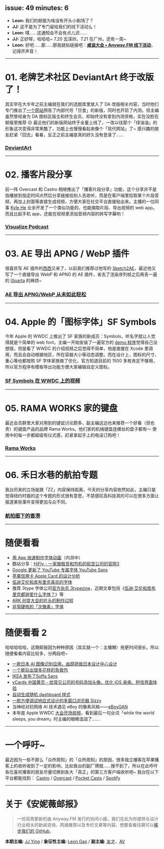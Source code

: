 issue: 49
minutes: 6
---

- **Leon:** 我们的邮报为啥没有开头小剧场了？
- **JJ:** 这不是为了专门留给我们的线下活动么！
- **Leon:** 噗……这通知会不会有点儿迟……
- **JJ:** 正好呀，哈哈哈~ 7.20 去深圳，7.21 在广州，还有一周~
- **Leon:** 好吧……那……那我就贴链接吧：[**咸谈大会 • Anyway.FM 线下活动**](https://anyway.fm/meetup-2019-guangdong/)，记得开声音！

---

# 01. 老牌艺术社区 DeviantArt 终于改版了！
其实早在大半年之前主编就在我们的选题库里放入了 DA 改版相关内容，当时他们专门推出了[一个网站](https://www.deviantarteclipse.com/)预告了内部代号「日食」的新版，同时也开启了内测。但主编虽然曾经身为 DA 图标区版主和终生会员，却始终没有拿到内测资格，实在没脸在邮报里推荐 😣 最近他们的新版网站终于全量上线了，一改以往那个「绿油油」的形象这次变得非常黑酷了，功能上也慢慢看起来像个「现代网站」了~ 感兴趣的朋友赶紧「回去」看看，反正之前主编是真的好久没有登录了……
### [DeviantArt](https://www.deviantart.com/)

---

# 02. 播客片段分享
前一阵 Overcast 和 Castro 相继推出了「播客片段分享」功能，这个分享并不是指播放到指定时间点然后分享链接给别人去收听，而是在客户端里拾取某个片段音频，再加上封面等直接生成视频，方便大家在社交平台直接贴出来。主播的一位同事 [Kyle He](https://kylehe.me/#/) 业余开发了一个类似功能的、也能摘取片段、导出视频的 web app。而且比起手机 app，还能在视频里添加音频内容的转写字幕哟！
### [Visualize Podcast](https://visualize.kylehe.me/)

---

# 03. AE 导出 APNG / WebP 插件
很喜欢写 AE 插件的[西西](https://www.zhihu.com/people/bigxixi/)又来了，以前我们推荐过他写的 [Sketch2AE](https://github.com/Anyway-Design/Anyway.Post/blob/534a686a14125c4cd84c1decca982e8b1dea6585/Posts/Markdown/%2313.md#sketch2ae)，最近他又写了一个直接导出 WebP 和 APNG 的 AE 插件，省去了渲染序列帧之后再丢一遍的 [iSparta](http://isparta.github.io/) 的麻烦~ 
### [AE 导出 APNG/WebP 从未如此轻松](https://zhuanlan.zhihu.com/p/72637097)

---

# 04. Apple 的「图标字体」SF Symbols
今年 Apple 的 WWDC 上推出了 SF 家族的新成员：Symbols，听名字就让人觉得就是个简单的 web font，主编一开始安装了一遍官方的 [demo 程序](https://developer.apple.com/design/)觉得自己没想错，但是看了 WWDC 的介绍视频之后觉得不简单，他是直接在 Xcode 里调用，而且会自动根据地区、所在容器大小等动态调整。而在设计上，图标的尺寸、重心等也都按照 SF 字体家族做了优化，官方知道目前的 1500 多枚肯定不够用，所以官方程序有模板导出功能方便大家编辑自定义图标。
### [SF Symbols 在 WWDC 上的视频](https://developer.apple.com/videos/play/wwdc2019/206/)

---

# 05. RAMA WORKS 家的键盘
最近会员群里大家对用到的键鼠讨论颇多，副主编这边也来推荐一个好看（但也贵）的键盘产品的品牌 Rama Works。他们家的机械键盘连螺丝的盘子都有～ 使用中的每一步都超级有仪式感，赶紧拿起手上的电话订购吧！
### [Rama Works](https://ramaworks.store/)

---

# 06. 禾日水巷的航拍专题
我台历来的立场是跟「ZZ」内容保持距离，今天的分享内容依然如此，主编只是觉得纽约时报的这个专题的形式很有意思，不禁感叹高科技真的可以在很多方面让报道某些事件变得更加与众不同。
### [航拍图下的香港](https://www.nytimes.com/zh-hans/interactive/2019/06/21/world/asia/hong-kong-protest-size.html)

---

# 随便看看
* [用 App 快速制作字体动画](https://typeloop.app/)（内测中）
* 酷站分享：[HiFly - 一家做租赁和包机的航空公司的官网3](https://www.hifly.aero/)
* [Google 更新了 YouTube 专属字体 YouTube Sans](https://twitter.com/st8rmi/status/1137672494058496005)
* [苹果信用卡 Apple Card 的设计分析](https://36kr.com/p/5191847)
* [伍迪艾伦和库布里克喜欢的字体](https://mp.weixin.qq.com/s/TDd2nqDE8FUXZNaWxGhH6g)
* 推荐 3type 字体公司[官方杂志 3typezine](https://3type.cn/3typezine/index.html)，近期文章包括《[伍迪·艾伦和库布里克都钟爱什么字体？](https://3type.cn/3typezine/typeslips/03.html)》等
* [ARK 创变大会的片头的制作过程](https://mp.weixin.qq.com/s/6ZAu87O7NlSfB-92e2cdbQ)
* [非常硬核的「次像素」字体](https://github.com/graphitemaster/breaking_the_physical_limits_of_fonts)

---

# 随便看看 2
哈哈哈哈哈，这期邮报因为种种原因（其实就一个：主播懒）拖更时间很长，所以随便看看内容比较多，分两段吧~

* [一款日本 AI 图像识别应用，由原研哉日本设计中心设计](https://lens.linne.ai/en/)
* [一个能玩出很多花样的急救包](https://www.getwelly.com/)
* [IKEA 发布了Soffa Sans](https://www.ikea.com/gb/en/planners/design-your-own-sofa-pube4af8d71)
* [vCards 中国黄页 - 给常见公司的号码添加头像，优化 iOS 来电、短信界面体验](https://github.com/metowolf/vCards)
* [自动生成随机 dashboard 样式](https://www.uibot.app/)
* [一款方便调试响应式设计的多窗口浏览器 Sizzy](https://sizzy.co/)
* 当神经对抗网络 AI 技术遇见 eBoy 的像素风格——[eBoyGAN](https://www.youtube.com/watch?v=O7tCERvxdTQ)
* 本年度 Apple WWDC [大会开场视频](https://www.youtube.com/watch?v=fa5p19APgd8)，看到最后一句台词「while the world sleeps, you dream」时主编的眼睛湿润了……

---

# 一个呼吁~
最近因为一些不那么「众所周知」的「众所周知」的原因，很多独立播客在苹果播客上的收听收到了一定的影响，比如我台的副厂牌就……搜不到了，所以在此呼吁各位喜欢播客的朋友尽量切换到各大「真正」的第三方客户端收听吧~ 我台在以下平台都能找到：
[Castro](https://castro.fm/podcast/e5869de3-d492-4314-b37d-5936e61695f7) / [Overcast](https://overcast.fm/itunes1053786200/anyway-fm) / [Pocket Casts](https://pca.st/QUtT) / [Spotify](https://open.spotify.com/show/4nd3MQMQzb6qwfAn1ZX81m)

---

# 关于《安妮薇邮报》

> 一份双周更新的由 Anyway.FM 发行的坊间小报，我们在此为你提供与设计行业相关的新闻咨询、网摘推荐以及专栏文章等内容。想要查看往期可以[移步我们的 GitHub](https://github.com/Anyway-Design/Anyway.Post#%E5%BE%80%E6%9C%9F%E5%86%85%E5%AE%B9)。

**本期主编:** [JJ Ying](http://iconmoon.com/) / **象征性主编:** [Leon Gao](http://leongao.com/) / **副主编:** [友才](http://mangmor.com/)、[AV](https://i.xiami.com/anothervincent)